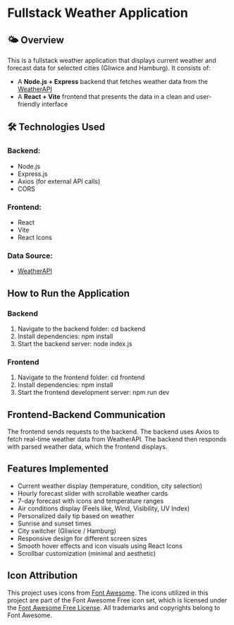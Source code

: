 # Fullstack Weather Application

## 🌤️ Overview

This is a fullstack weather application that displays current weather and forecast data for selected cities (Gliwice and Hamburg). It consists of:

- A **Node.js + Express** backend that fetches weather data from the [WeatherAPI](https://www.weatherapi.com/)
- A **React + Vite** frontend that presents the data in a clean and user-friendly interface

## 🛠️ Technologies Used

### Backend:
- Node.js
- Express.js
- Axios (for external API calls)
- CORS

### Frontend:
- React
- Vite
- React Icons

### Data Source:
- [WeatherAPI](https://www.weatherapi.com/)

## How to Run the Application

### Backend

1. Navigate to the backend folder:
   cd backend
2. Install dependencies:
   npm install
3. Start the backend server:
   node index.js

### Frontend

1. Navigate to the frontend folder:
   cd frontend
2. Install dependencies:
   npm install
3. Start the frontend development server:
   npm run dev
 
## Frontend-Backend Communication

The frontend sends requests to the backend.
The backend uses Axios to fetch real-time weather data from WeatherAPI.
The backend then responds with parsed weather data, which the frontend displays.


## Features Implemented

- Current weather display (temperature, condition, city selection)
- Hourly forecast slider with scrollable weather cards
- 7-day forecast with icons and temperature ranges
- Air conditions display (Feels like, Wind, Visibility, UV Index)
- Personalized daily tip based on weather
- Sunrise and sunset times
- City switcher (Gliwice / Hamburg)
- Responsive design for different screen sizes
- Smooth hover effects and icon visuals using React Icons
- Scrollbar customization (minimal and aesthetic)

## Icon Attribution

This project uses icons from [Font Awesome](https://fontawesome.com). The icons utilized in this project are part of the Font Awesome Free icon set, which is licensed under the [Font Awesome Free License](https://fontawesome.com/license/free). All trademarks and copyrights
belong to Font Awesome.
